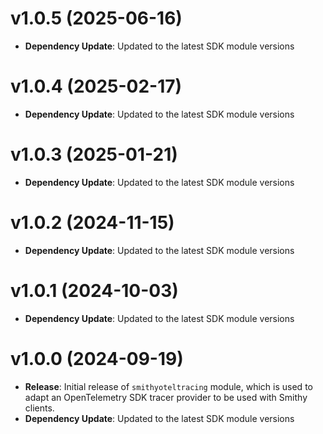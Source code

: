 # v1.0.5 (2025-06-16)

* **Dependency Update**: Updated to the latest SDK module versions

# v1.0.4 (2025-02-17)

* **Dependency Update**: Updated to the latest SDK module versions

# v1.0.3 (2025-01-21)

* **Dependency Update**: Updated to the latest SDK module versions

# v1.0.2 (2024-11-15)

* **Dependency Update**: Updated to the latest SDK module versions

# v1.0.1 (2024-10-03)

* **Dependency Update**: Updated to the latest SDK module versions

# v1.0.0 (2024-09-19)

* **Release**: Initial release of `smithyoteltracing` module, which is used to adapt an OpenTelemetry SDK tracer provider to be used with Smithy clients.
* **Dependency Update**: Updated to the latest SDK module versions

